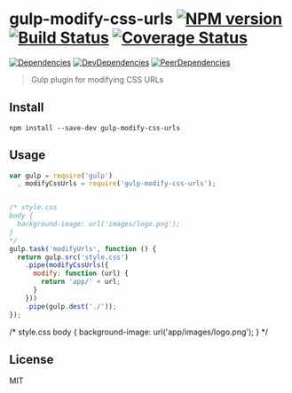 # gulp-modify-css-urls [![NPM version](https://badge.fury.io/js/gulp-modify-css-urls.svg)](http://badge.fury.io/js/gulp-modify-css-urls) [![Build Status](https://travis-ci.org/dustinspecker/gulp-modify-css-urls.svg)](https://travis-ci.org/dustinspecker/gulp-modify-css-urls) [![Coverage Status](https://img.shields.io/coveralls/dustinspecker/gulp-modify-css-urls.svg)](https://coveralls.io/r/dustinspecker/gulp-modify-css-urls?branch=master)
[![Dependencies](https://david-dm.org/dustinspecker/gulp-modify-css-urls.svg)](https://david-dm.org/dustinspecker/gulp-modify-css-urls/#info=dependencies&view=table) [![DevDependencies](https://david-dm.org/dustinspecker/gulp-modify-css-urls/dev-status.svg)](https://david-dm.org/dustinspecker/gulp-modify-css-urls/#info=devDependencies&view=table) [![PeerDependencies](https://david-dm.org/dustinspecker/gulp-modify-css-urls/peer-status.svg)](https://david-dm.org/dustinspecker/gulp-modify-css-urls/#info=peerDependencies&view=table)


> Gulp plugin for modifying CSS URLs

## Install
`npm install --save-dev gulp-modify-css-urls`

## Usage

```javascript
var gulp = require('gulp')
  , modifyCssUrls = require('gulp-modify-css-urls');


/* style.css
body {
  background-image: url('images/logo.png');
}
*/
gulp.task('modifyUrls', function () {
  return gulp.src('style.css')
    .pipe(modifyCssUrls({
      modify: function (url) {
        return 'app/' + url;
      }
    }))
    .pipe(gulp.dest('./'));
});
```
/* style.css
body {
  background-image: url('app/images/logo.png');
}
*/

## License
MIT